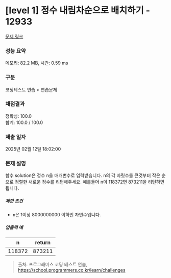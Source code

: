 # [level 1] 정수 내림차순으로 배치하기 - 12933 

[문제 링크](https://school.programmers.co.kr/learn/courses/30/lessons/12933?language=java) 

### 성능 요약

메모리: 82.2 MB, 시간: 0.59 ms

### 구분

코딩테스트 연습 > 연습문제

### 채점결과

정확성: 100.0<br/>합계: 100.0 / 100.0

### 제출 일자

2025년 02월 12일 18:02:00

### 문제 설명

<p>함수 solution은 정수 n을 매개변수로 입력받습니다. n의 각 자릿수를 큰것부터 작은 순으로 정렬한 새로운 정수를 리턴해주세요. 예를들어 n이 118372면 873211을 리턴하면 됩니다.</p>

<h5>제한 조건</h5>

<ul>
<li><code>n</code>은 1이상 8000000000 이하인 자연수입니다.</li>
</ul>

<h5>입출력 예</h5>
<table class="table">
        <thead><tr>
<th>n</th>
<th style="text-align: center">return</th>
</tr>
</thead>
        <tbody><tr>
<td>118372</td>
<td style="text-align: center">873211</td>
</tr>
</tbody>
      </table>

> 출처: 프로그래머스 코딩 테스트 연습, https://school.programmers.co.kr/learn/challenges